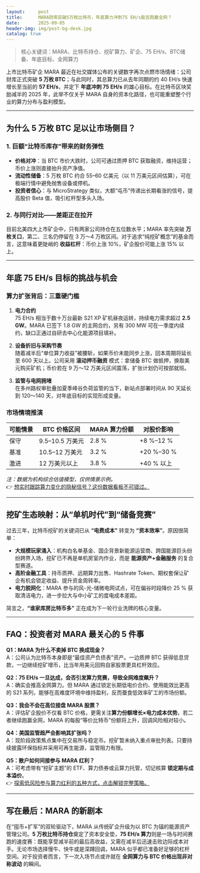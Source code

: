 ```yaml
---
layout:     post
title:      MARA财库突破5万枚比特币，年底算力冲刺75 EH/s能否跑赢全网？
date:       2025-09-05
header-img: img/post-bg-desk.jpg
catalog: true
---
```


> 核心关键词：MARA、比特币持仓、挖矿算力、矿企、75 EH/s、BTC储备、年底目标、全网算力

上市比特币矿企 MARA 最近在社交媒体公布的关键数字再次点燃市场情绪：公司财库正式突破 **5 万枚 BTC**；与此同时，其总算力已从去年同期的约 40 EH/s 快速增长至当前的 **57 EH/s**，并定下 **年底冲刺 75 EH/s** 的雄心目标。在比特币区块奖励减半的 2025 年，此举不仅关乎 MARA 自身的资本化路径，也可能重塑整个行业的算力分布与盈利模型。

---

## 为什么 5 万枚 BTC 足以让市场侧目？

### 1. 巨额“比特币库存”带来的财务弹性  
- **价格对冲**：当 BTC 市价大跌时，公司可通过质押 BTC 获取融资，维持运营；币价上涨则直接抬升资产净值。  
- **流动性储备**：5 万枚 BTC 约合 55–60 亿美元（以 11 万美元区间估算），可在极端行情中避免抛售设备或停机。  
- **投资者信心**：与 MicroStrategy 类似，大额“屯币”传递出长期看涨的信号，提高股价 Beta 值，吸引杠杆型多头入场。

### 2. 与同行对比——差距正在拉开  
目前北美四大上市矿企中，只有两家公司持仓在五位数水平；MARA 率先突破 **万枚关口**，第二、三名仍停留在 3 万～4 万枚区间。对于追求“纯挖矿概念”的基金而言，这意味着更陡峭的 **收益杠杆**：币价上涨 10%，矿企股价可能上涨 15% 以上。

---

## 年底 75 EH/s 目标的挑战与机会

### 算力扩张背后：三重硬门槛

1. **电力合约**  
   75 EH/s 相当于数十万台最新 S21 XP 矿机昼夜运转，持续电力需求超过 **2.5 GW**。MARA 已签下 1.8 GW 的主网合约，另有 300 MW 可在一季度内续约，缺口正通过自研去中心化能源项目填补。

2. **设备折旧与采购节奏**  
   随着减半后“单位算力收益”被腰斩，如果币价未能同步上涨，回本周期将延长至 600 天以上。公司采用 **滚动押币融资** 模式：拿储备 BTC 做抵押，换取美元购买矿机；币价若在 9 万～12 万美元区间震荡，扩张计划仍可按部就班。

3. **监管与电网拥堵**  
   在多州路权审批叠加夏季峰谷负荷监管的当下，新站点部署时间从 90 天延长到 120～140 天，对年底目标的实现形成变量。

### 市场情境推演

| 可能情景 | BTC 价格区间 | MARA 算力份额 | 对股价影响 |
|---|---|---|---|
| 保守 | 9.5–10.5 万美元 | 2.8 % | +8 %–12 % |
| 基准 | 10.5–12 万美元 | 3.2 % | +20 %–30 % |
| 激进 | 12 万美元以上 | 3.8 % | +40 % 以上 |

*注：数据为机构综合估值模型，仅供情景示例。*  
👉 [想实时跟踪算力变化的隐秘信号？这份数据看板不可错过。](https://okxdog.com/)

---

## 挖矿生态映射：从“单机时代”到“储备竞赛”

过去三年，比特币挖矿的关键词已从 **“电费成本”** 转变为 **“资本效率”**。原因很简单：

- **大规模玩家涌入**：机构白名单基金、国企背景新能源运营商、跨国能源巨头纷纷跨界入场，挖矿已不再是单机房室内作业，而是 **能源资产+金融服务** 的复合型赛道。  
- **高阶金融工具**：持币质押、远期算力出售、Hashrate Token、期权套保让矿企有机会锁定收益、提升资金周转率。  
- **电力脱网化**：MARA 参与的风-光-储微电网试点，可在偏谷时段降价 25 % 获取清洁电力，进一步拉大与中小矿工的度电成本差距。

简言之，**“谁家库房比特币多”** 正在成为下一轮行业洗牌的核心变量。

---

## FAQ：投资者对 MARA 最关心的 5 件事

**Q1：MARA 为什么不卖掉 BTC 换成现金？**  
A：公司认为比特币本身即是“最佳资产负债表”资产。一边质押 BTC 获得低息贷款，一边继续挖矿增币，比当年用美元回购自家股票更具杠杆效应。

**Q2：75 EH/s 一旦达成，会否引发算力竞赛，导致全网难度飙升？**  
A：确实会推高全网算力。但 MARA 通过锁定长期低电价合约、使用能效比更高的 S21 系列，能够在高难度环境中维持盈利，反而蚕食低效率矿工的市场份额。

**Q3：我会不会在高位接盘 MARA 股票？**  
A：评估矿企股价不仅看 BTC 价格，更需关注**算力份额增长×电力成本优势**。若二者继续跑赢全网，MARA 的每股“等价比特币”份额将上升，回调风险相对较小。

**Q4：美国监管趋严会影响其扩张吗？**  
A：现阶段政策焦点集中在交易所与稳定币。挖矿暂未纳入重点审批列表。只要持续披露环保指标并采用可再生能源，监管阻力有限。

**Q5：散户如何间接参与 MARA 红利？**  
A：可考虑带有“挖矿主题”的 ETF、算力债券或云算力托管，切记核算 **锁定期与成本溢价**。  
👉 [探索低风险参与算力红利的五种方式，点击解锁完整策略。](https://okxdog.com/)

---

## 写在最后：MARA 的新剧本

在“囤币+扩军”的双轮驱动下，MARA 从传统矿企升级为以 BTC 为锚的能源资产管理公司。**5 万枚比特币持仓**奠定了资本安全垫，**75 EH/s 算力**则是一场与时间赛跑的速度赛：既能享受减半前的最后高收益，又需在减半后迅速击败边际成本对手。无论市场选择慢牛、快牛或是深蹲回调，MARA 似乎都已准备好足够的杠杆空间。对于投资者而言，下一次入场节点或许就在 **全网算力与 BTC 价格出现非对称波动** 的瞬间。